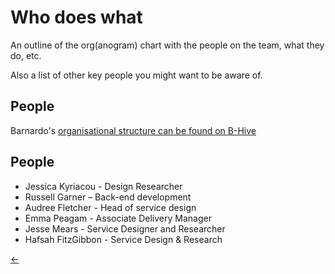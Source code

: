 # Who does what

An outline of the org(anogram) chart with the people on the team, what they do, etc.

Also a list of other key people you might want to be aware of.


## People

Barnardo's [organisational structure can be found on B-Hive](http://livelink.barnardos.org.uk/livelink91/llisapi.dll/fetch/2000/7542619/13115838/13115839/188605851/Organogram.pdf?nodeid=242862632&vernum=-2) 

## People

* Jessica Kyriacou - Design Researcher 
* Russell Garner – Back-end development
* Audree Fletcher - Head of service design
* Emma Peagam - Associate Delivery Manager 
* Jesse Mears - Service Designer and Researcher
* Hafsah FitzGibbon - Service Design & Research

[←](readme.md)
